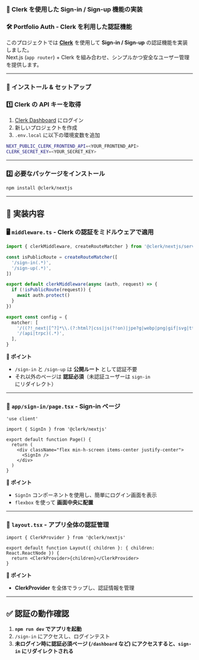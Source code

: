 ### **📄 Clerk を使用した Sign-in / Sign-up 機能の実装**  

### 🛠 Portfolio Auth - Clerk を利用した認証機能

このプロジェクトでは **[Clerk](https://clerk.com/)** を使用して **Sign-in / Sign-up** の認証機能を実装しました。  
Next.js (`app router`) + Clerk を組み合わせ、シンプルかつ安全なユーザー管理を提供します。

---

### 📌 インストール & セットアップ

### 1️⃣ **Clerk の API キーを取得**
1. [Clerk Dashboard](https://dashboard.clerk.com/) にログイン  
2. 新しいプロジェクトを作成  
3. `.env.local` に以下の環境変数を追加
```sh
NEXT_PUBLIC_CLERK_FRONTEND_API=<YOUR_FRONTEND_API>
CLERK_SECRET_KEY=<YOUR_SECRET_KEY>
```

---

### 2️⃣ **必要なパッケージをインストール**
```sh
npm install @clerk/nextjs
```

---

## 🚀 実装内容

### **🖥️ `middleware.ts` - Clerk の認証をミドルウェアで適用**
```ts
import { clerkMiddleware, createRouteMatcher } from '@clerk/nextjs/server'

const isPublicRoute = createRouteMatcher([
  '/sign-in(.*)',
  '/sign-up(.*)',
])

export default clerkMiddleware(async (auth, request) => {
  if (!isPublicRoute(request)) {
    await auth.protect()
  }
})

export const config = {
  matcher: [
    '/((?!_next|[^?]*\\.(?:html?|css|js(?!on)|jpe?g|webp|png|gif|svg|ttf|woff2?|ico|csv|docx?|xlsx?|zip|webmanifest)).*)',
    '/(api|trpc)(.*)',
  ],
}
```
**📌 ポイント**
- `/sign-in` と `/sign-up` は **公開ルート** として認証不要
- それ以外のページは **認証必須**（未認証ユーザーは `sign-in` にリダイレクト）

---

### **🔐 `app/sign-in/page.tsx` - Sign-in ページ**
```tsx
'use client'

import { SignIn } from '@clerk/nextjs'

export default function Page() {
  return (
    <div className="flex min-h-screen items-center justify-center">
      <SignIn />
    </div>
  )
}
```
**📌 ポイント**
- `SignIn` コンポーネントを使用し、簡単にログイン画面を表示
- `flexbox` を使って **画面中央に配置**

---

### **📝 `layout.tsx` - アプリ全体の認証管理**
```tsx
import { ClerkProvider } from '@clerk/nextjs'

export default function Layout({ children }: { children: React.ReactNode }) {
  return <ClerkProvider>{children}</ClerkProvider>
}
```
**📌 ポイント**
- **ClerkProvider** を全体でラップし、認証情報を管理

---

## ✅ **認証の動作確認**
1. **`npm run dev` でアプリを起動**
2. `/sign-in` にアクセスし、ログインテスト
3. **未ログイン時に認証必須ページ (`/dashboard` など) にアクセスすると、`sign-in` にリダイレクトされる**
